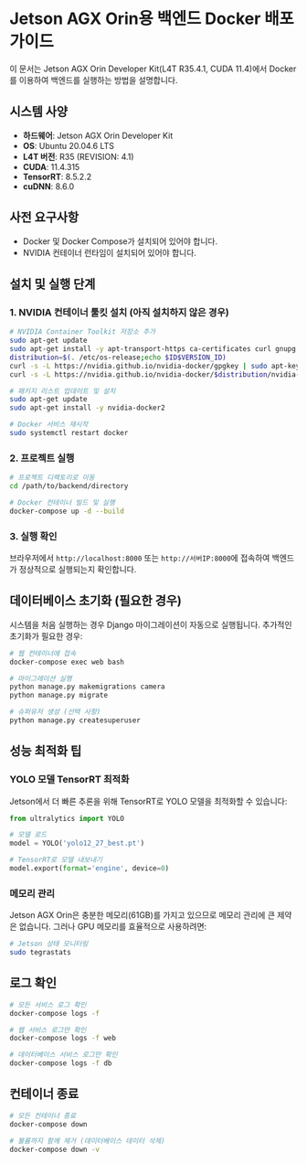 # Jetson AGX Orin용 백엔드 Docker 배포 가이드

이 문서는 Jetson AGX Orin Developer Kit(L4T R35.4.1, CUDA 11.4)에서 Docker를 이용하여 백엔드를 실행하는 방법을 설명합니다.

## 시스템 사양

- **하드웨어**: Jetson AGX Orin Developer Kit
- **OS**: Ubuntu 20.04.6 LTS
- **L4T 버전**: R35 (REVISION: 4.1)
- **CUDA**: 11.4.315
- **TensorRT**: 8.5.2.2
- **cuDNN**: 8.6.0

## 사전 요구사항

- Docker 및 Docker Compose가 설치되어 있어야 합니다.
- NVIDIA 컨테이너 런타임이 설치되어 있어야 합니다.

## 설치 및 실행 단계

### 1. NVIDIA 컨테이너 툴킷 설치 (아직 설치하지 않은 경우)

```bash
# NVIDIA Container Toolkit 저장소 추가
sudo apt-get update
sudo apt-get install -y apt-transport-https ca-certificates curl gnupg
distribution=$(. /etc/os-release;echo $ID$VERSION_ID)
curl -s -L https://nvidia.github.io/nvidia-docker/gpgkey | sudo apt-key add -
curl -s -L https://nvidia.github.io/nvidia-docker/$distribution/nvidia-docker.list | sudo tee /etc/apt/sources.list.d/nvidia-docker.list

# 패키지 리스트 업데이트 및 설치
sudo apt-get update
sudo apt-get install -y nvidia-docker2

# Docker 서비스 재시작
sudo systemctl restart docker
```

### 2. 프로젝트 실행

```bash
# 프로젝트 디렉토리로 이동
cd /path/to/backend/directory

# Docker 컨테이너 빌드 및 실행
docker-compose up -d --build
```

### 3. 실행 확인

브라우저에서 `http://localhost:8000` 또는 `http://서버IP:8000`에 접속하여 백엔드가 정상적으로 실행되는지 확인합니다.

## 데이터베이스 초기화 (필요한 경우)

시스템을 처음 실행하는 경우 Django 마이그레이션이 자동으로 실행됩니다. 추가적인 초기화가 필요한 경우:

```bash
# 웹 컨테이너에 접속
docker-compose exec web bash

# 마이그레이션 실행
python manage.py makemigrations camera
python manage.py migrate

# 슈퍼유저 생성 (선택 사항)
python manage.py createsuperuser
```

## 성능 최적화 팁

### YOLO 모델 TensorRT 최적화

Jetson에서 더 빠른 추론을 위해 TensorRT로 YOLO 모델을 최적화할 수 있습니다:

```python
from ultralytics import YOLO

# 모델 로드
model = YOLO('yolo12_27_best.pt')

# TensorRT로 모델 내보내기
model.export(format='engine', device=0)
```

### 메모리 관리

Jetson AGX Orin은 충분한 메모리(61GB)를 가지고 있으므로 메모리 관리에 큰 제약은 없습니다. 그러나 GPU 메모리를 효율적으로 사용하려면:

```bash
# Jetson 상태 모니터링
sudo tegrastats
```

## 로그 확인

```bash
# 모든 서비스 로그 확인
docker-compose logs -f

# 웹 서비스 로그만 확인
docker-compose logs -f web

# 데이터베이스 서비스 로그만 확인
docker-compose logs -f db
```

## 컨테이너 종료

```bash
# 모든 컨테이너 종료
docker-compose down

# 볼륨까지 함께 제거 (데이터베이스 데이터 삭제)
docker-compose down -v
``` 
